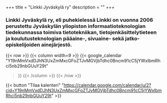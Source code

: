 +++
title = "Linkki Jyväskylä ry"
description = ""
+++

### Linkki Jyväskylä ry, eli puhekielessä Linkki on vuonna 2006 perustettu Jyväskylän yliopiston informaatioteknologian tiedekunnassa toimiva tietotekniikan, tietojenkäsittelytieteen ja koulutusteknologian pääaine-, sivuaine- sekä jatko-opiskelijoiden ainejärjestö.

{{< row >}}
{{< column width=9 >}}
{{< google_calendar
"Y19nMmVxdDJhN3UxZmMxcGFoZTJvMGVjbTdhc0Bncm91cC5jYWxlbmRhci5nb29nbGUuY29t"
>}}
{{< /column >}}
{{< /row >}}

{{< button "Tilaa kalenteri" "https://calendar.google.com/calendar/u/2?cid=Y19nMmVxdDJhN3UxZmMxcGFoZTJvMGVjbTdhc0Bncm91cC5jYWxlbmRhci5nb29nbGUuY29t" >}}
